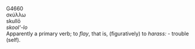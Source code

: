 <body>
  <p>G4660<br>  σκύλλω  <br> skullō  <br><i>skool‘-lo </i><br>Apparently a primary verb; to <i>flay</i>, that is, (figuratively) to <i>harass:</i> - trouble (self).<br></p>
 </body>